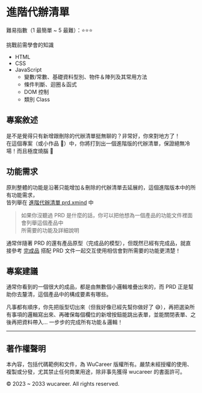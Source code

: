 # 進階代辦清單

難易指數（1 最簡單 ~ 5 最難）：⭐️⭐️⭐️

挑戰前需學會的知識

- HTML
- CSS
- JavaScript
  - 變數/常數、基礎資料型別、物件＆陣列及其常用方法
  - 條件判斷、迴圈＆函式
  - DOM 控制
  - 類別 Class

## 專案敘述

是不是覺得只有新增跟刪除的代辦清單挺無聊的？非常好，你來對地方了！<br/>
在這個專案（或小作品 🤣）中，你將打到出一個進階版的代辦清單，保證絕無冷場！而且極度燒腦 🤯

## 功能需求

原則整體的功能是沿著只能增加＆刪除的代辦清單去延展的，這個進階版本中的所有功能需求，<br/> 皆列舉在 [進階代辦清單 prd.xmind](./進階代辦清單%20PRD.xmind) 中

> 如果你沒聽過 PRD 是什麼的話，你可以把他想為一個產品的功能文件裡面會列舉這個產品中 <br/> 所需要的功能及詳細說明

通常伴隨著 PRD 的還有產品原型（完成品的模型），但既然已經有完成品，就直接參考 [完成品](https://codepen.io/pxschool/full/dyBjmjY) 搭配 PRD 文件一起交互使用相信會對所需要的功能更清楚！

## 專案建議

通常你看到的一個很大的成品，都是由無數個小邏輯堆疊出來的，而 PRD 正是幫助你去釐清，這個產品中的構成要素有哪些。

凡事都有順序，你先把版型切出來（但我好像已經先幫你做好了 😅），再把選染所有事項的邏輯寫出來、再確保每個欄位的新增按鈕能跳出表單，並能關閉表單、之後再把資料帶入... 一步步的完成所有功能＆邏輯！

<hr/>

## 著作權聲明

本內容，包括代碼範例和文件，為 WuCareer 版權所有。嚴禁未經授權的使用、複製或分發，尤其禁止任何商業用途，除非事先獲得 wucareer 的書面許可。

&copy; 2023 ~ 2033 wucareer. All rights reserved.
